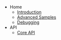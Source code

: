 <!-- docs/_sidebar.md -->

* Home
    * [Introduction](/)
    * [Advanced Samples](/advanced.md)
    * [Debugging](/debugging.md)
* API
    * [Core API](api.md)